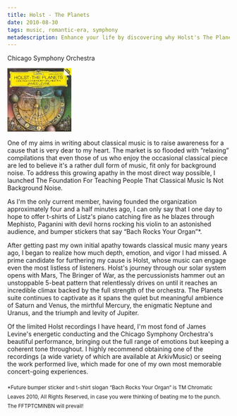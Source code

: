 ```yaml
---
title: Holst - The Planets
date: 2010-08-30
tags: music, romantic-era, symphony
metadescription: Enhance your life by discovering why Holst's The Planets is an amazing piece of music.
---
```


Chicago Symphony Orchestra

![Conducted by James Levine](/images/holst.jpg "Holst - The Planets")

One of my aims in writing about classical music is to raise awareness for a
cause that is very dear to my heart. The market is so flooded with “relaxing”
compilations that even those of us who enjoy the occasional classical piece are
led to believe it's a rather dull form of music, fit only for background
noise. To address this growing apathy in the most direct way possible, I
launched The Foundation For Teaching People That Classical Music Is Not
Background Noise.

As I'm the only current member, having founded the organization approximately
four and a half minutes ago, I can only say that I one day to hope to offer
t-shirts of Listz's piano catching fire as he blazes through Mephisto, Paganini
with devil horns rocking his violin to an astonished audience, and bumper
stickers that say “Bach Rocks Your Organ”*.

After getting past my own initial apathy towards classical music many years ago,
I began to realize how much depth, emotion, and vigor I had missed. A prime
candidate for furthering my cause is Holst, whose music can engage even the most
listless of listeners. Holst's journey through our solar system opens with Mars,
The Bringer of War, as the percussionists hammer out an unstoppable 5-beat
pattern that relentlessly drives on until it reaches an incredible climax backed
by the full strength of the orchestra. The Planets suite continues to captivate
as it spans the quiet but meaningful ambience of Saturn and Venus, the mirthful
Mercury, the enigmatic Neptune and Uranus, and the triumph and levity of
Jupiter.

Of the limited Holst recordings I have heard, I'm most fond of James Levine's
energetic conducting and the Chicago Symphony Orchestra's beautiful performance,
bringing out the full range of emotions but keeping a coherent tone
throughout. I highly recommend obtaining one of the recordings (a wide variety
of which are available at ArkivMusic) or seeing the work performed live, which
made for one of my own most memorable concert-going experiences.

<sub>*Future bumper sticker and t-shirt slogan “Bach Rocks Your Organ” is TM
Chromatic Leaves 2010, All Rights Reserved, in case you were thinking of beating
me to the punch. The FFTPTCMINBN will prevail!</sub>